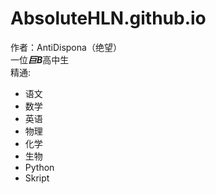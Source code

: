 # AbsoluteHLN.github.io
作者：AntiDispona（绝望）  
一位***巨B***高中生  
精通:  
* 语文
* 数学
* 英语
* 物理
* 化学
* 生物
* Python
* Skript

